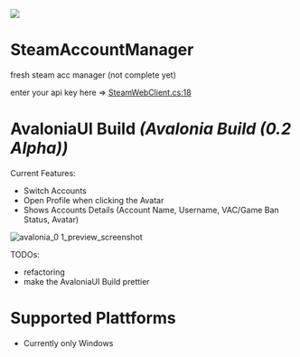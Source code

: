 <a href="https://www.buymeacoffee.com/sahina"><img src="https://img.buymeacoffee.com/button-api/?text=Buy me a coffee&emoji=&slug=sahina&button_colour=FFDD00&font_colour=000000&font_family=Bree&outline_colour=000000&coffee_colour=ffffff"></a>

# SteamAccountManager
fresh steam acc manager (not complete yet)

enter your api key here => [SteamWebClient.cs:18](https://github.com/sahin-a/SteamAccountManager/blob/fe847849e0e638e179794070bc605e50b65f8e9b/SteamAccountManager.Infrastructure/Steam/Remote/Dao/SteamWebClient.cs#L18)

# AvaloniaUI Build *(Avalonia Build (0.2 Alpha))*
Current Features:
* Switch Accounts
* Open Profile when clicking the Avatar
* Shows Accounts Details (Account Name, Username, VAC/Game Ban Status, Avatar)

![avalonia_0 1_preview_screenshot](https://user-images.githubusercontent.com/55054756/146689937-c50494ce-22ee-4a41-a663-63d5f1d9a1b1.png)


TODOs:
* refactoring
* make the AvaloniaUI Build prettier

# Supported Plattforms
* Currently only Windows
